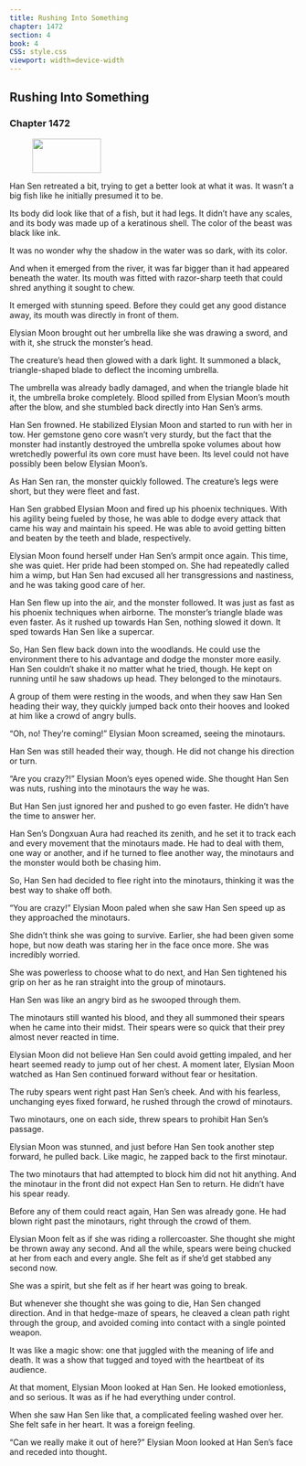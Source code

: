 ```yaml
---
title: Rushing Into Something
chapter: 1472
section: 4
book: 4
CSS: style.css
viewport: width=device-width
---
```


## Rushing Into Something

### Chapter 1472

<figure>
	<img src="../Images/gem.gif" alt="" id="gem" width="120" height="60" />
</figure>

Han Sen retreated a bit, trying to get a better look at what it was. It wasn’t a big fish like he initially presumed it to be.

Its body did look like that of a fish, but it had legs. It didn’t have any scales, and its body was made up of a keratinous shell. The color of the beast was black like ink.

It was no wonder why the shadow in the water was so dark, with its color.

And when it emerged from the river, it was far bigger than it had appeared beneath the water. Its mouth was fitted with razor-sharp teeth that could shred anything it sought to chew.

It emerged with stunning speed. Before they could get any good distance away, its mouth was directly in front of them.

Elysian Moon brought out her umbrella like she was drawing a sword, and with it, she struck the monster’s head.

The creature’s head then glowed with a dark light. It summoned a black, triangle-shaped blade to deflect the incoming umbrella.

The umbrella was already badly damaged, and when the triangle blade hit it, the umbrella broke completely. Blood spilled from Elysian Moon’s mouth after the blow, and she stumbled back directly into Han Sen’s arms.

Han Sen frowned. He stabilized Elysian Moon and started to run with her in tow. Her gemstone geno core wasn’t very sturdy, but the fact that the monster had instantly destroyed the umbrella spoke volumes about how wretchedly powerful its own core must have been. Its level could not have possibly been below Elysian Moon’s.

As Han Sen ran, the monster quickly followed. The creature’s legs were short, but they were fleet and fast.

Han Sen grabbed Elysian Moon and fired up his phoenix techniques. With his agility being fueled by those, he was able to dodge every attack that came his way and maintain his speed. He was able to avoid getting bitten and beaten by the teeth and blade, respectively.

Elysian Moon found herself under Han Sen’s armpit once again. This time, she was quiet. Her pride had been stomped on. She had repeatedly called him a wimp, but Han Sen had excused all her transgressions and nastiness, and he was taking good care of her.

Han Sen flew up into the air, and the monster followed. It was just as fast as his phoenix techniques when airborne. The monster’s triangle blade was even faster. As it rushed up towards Han Sen, nothing slowed it down. It sped towards Han Sen like a supercar.

So, Han Sen flew back down into the woodlands. He could use the environment there to his advantage and dodge the monster more easily. Han Sen couldn’t shake it no matter what he tried, though. He kept on running until he saw shadows up head. They belonged to the minotaurs.

A group of them were resting in the woods, and when they saw Han Sen heading their way, they quickly jumped back onto their hooves and looked at him like a crowd of angry bulls.

“Oh, no! They’re coming!” Elysian Moon screamed, seeing the minotaurs.

Han Sen was still headed their way, though. He did not change his direction or turn.

“Are you crazy?!” Elysian Moon’s eyes opened wide. She thought Han Sen was nuts, rushing into the minotaurs the way he was.

But Han Sen just ignored her and pushed to go even faster. He didn’t have the time to answer her.

Han Sen’s Dongxuan Aura had reached its zenith, and he set it to track each and every movement that the minotaurs made. He had to deal with them, one way or another, and if he turned to flee another way, the minotaurs and the monster would both be chasing him.

So, Han Sen had decided to flee right into the minotaurs, thinking it was the best way to shake off both.

“You are crazy!” Elysian Moon paled when she saw Han Sen speed up as they approached the minotaurs.

She didn’t think she was going to survive. Earlier, she had been given some hope, but now death was staring her in the face once more. She was incredibly worried.

She was powerless to choose what to do next, and Han Sen tightened his grip on her as he ran straight into the group of minotaurs.

Han Sen was like an angry bird as he swooped through them.

The minotaurs still wanted his blood, and they all summoned their spears when he came into their midst. Their spears were so quick that their prey almost never reacted in time.

Elysian Moon did not believe Han Sen could avoid getting impaled, and her heart seemed ready to jump out of her chest. A moment later, Elysian Moon watched as Han Sen continued forward without fear or hesitation.

The ruby spears went right past Han Sen’s cheek. And with his fearless, unchanging eyes fixed forward, he rushed through the crowd of minotaurs.

Two minotaurs, one on each side, threw spears to prohibit Han Sen’s passage.

Elysian Moon was stunned, and just before Han Sen took another step forward, he pulled back. Like magic, he zapped back to the first minotaur.

The two minotaurs that had attempted to block him did not hit anything. And the minotaur in the front did not expect Han Sen to return. He didn’t have his spear ready.

Before any of them could react again, Han Sen was already gone. He had blown right past the minotaurs, right through the crowd of them.

Elysian Moon felt as if she was riding a rollercoaster. She thought she might be thrown away any second. And all the while, spears were being chucked at her from each and every angle. She felt as if she’d get stabbed any second now.

She was a spirit, but she felt as if her heart was going to break.

But whenever she thought she was going to die, Han Sen changed direction. And in that hedge-maze of spears, he cleaved a clean path right through the group, and avoided coming into contact with a single pointed weapon.

It was like a magic show: one that juggled with the meaning of life and death. It was a show that tugged and toyed with the heartbeat of its audience.

At that moment, Elysian Moon looked at Han Sen. He looked emotionless, and so serious. It was as if he had everything under control.

When she saw Han Sen like that, a complicated feeling washed over her. She felt safe in her heart. It was a foreign feeling.

“Can we really make it out of here?” Elysian Moon looked at Han Sen’s face and receded into thought.